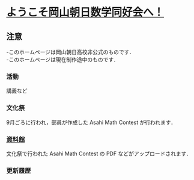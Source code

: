 # [ようこそ岡山朝日数学同好会へ！](https://asahi-mathclub.github.io/homepage/)

## 注意

-このホームページは岡山朝日高校非公式のものです．<br />
-このホームページは現在制作途中のものです．

### 活動

講義など

### 文化祭

9月ごろに行われ，部員が作成した Asahi Math Contest が行われます．

### [資料館](document)

文化祭で行われた Asahi Math Contest の PDF などがアップロードされます．

### 更新履歴



